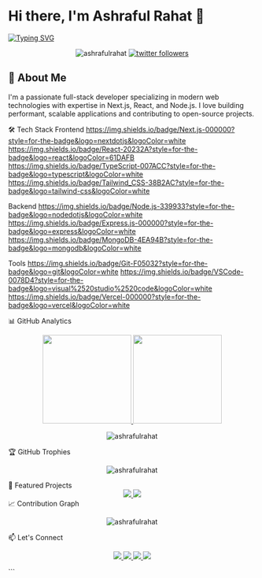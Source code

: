 # Hi there, I'm Ashraful Rahat 👋

[![Typing SVG](https://readme-typing-svg.demolab.com?font=Fira+Code&size=26&duration=3000&pause=1000&color=38BDF8&width=500&lines=Full+Stack+Developer;Next.js+Specialist;Open+Source+Contributor;Tech+Enthusiast)](https://git.io/typing-svg)

<p align="center">
  <img src="https://komarev.com/ghpvc/?username=ashrafulrahat&label=Profile+Views&color=blueviolet&style=flat" alt="ashrafulrahat" />
  <a href="https://twitter.com/yourhandle"><img src="https://img.shields.io/twitter/follow/yourhandle?logo=twitter&style=flat&color=1DA1F2" alt="twitter followers" /></a>
</p>

## 🚀 About Me

I'm a passionate full-stack developer specializing in modern web technologies with expertise in Next.js, React, and Node.js. I love building performant, scalable applications and contributing to open-source projects.


🛠 Tech Stack
Frontend
https://img.shields.io/badge/Next.js-000000?style=for-the-badge&logo=nextdotjs&logoColor=white
https://img.shields.io/badge/React-20232A?style=for-the-badge&logo=react&logoColor=61DAFB
https://img.shields.io/badge/TypeScript-007ACC?style=for-the-badge&logo=typescript&logoColor=white
https://img.shields.io/badge/Tailwind_CSS-38B2AC?style=for-the-badge&logo=tailwind-css&logoColor=white

Backend
https://img.shields.io/badge/Node.js-339933?style=for-the-badge&logo=nodedotjs&logoColor=white
https://img.shields.io/badge/Express.js-000000?style=for-the-badge&logo=express&logoColor=white
https://img.shields.io/badge/MongoDB-4EA94B?style=for-the-badge&logo=mongodb&logoColor=white

Tools
https://img.shields.io/badge/Git-F05032?style=for-the-badge&logo=git&logoColor=white
https://img.shields.io/badge/VSCode-0078D4?style=for-the-badge&logo=visual%2520studio%2520code&logoColor=white
https://img.shields.io/badge/Vercel-000000?style=for-the-badge&logo=vercel&logoColor=white

📊 GitHub Analytics
<p align="center"> <a href="https://github.com/ashrafulrahat"> <img height="180em" src="https://github-readme-stats.vercel.app/api?username=ashrafulrahat&show_icons=true&theme=radical&include_all_commits=true&count_private=true" /> <img height="180em" src="https://github-readme-stats.vercel.app/api/top-langs/?username=ashrafulrahat&layout=compact&langs_count=8&theme=radical&hide=procfile" /> </a> </p><p align="center"> <img src="https://github-readme-streak-stats.herokuapp.com/?user=ashrafulrahat&theme=radical" alt="ashrafulrahat" /> </p>
🏆 GitHub Trophies
<p align="center"> <img src="https://github-profile-trophy.vercel.app/?username=ashrafulrahat&theme=radical&no-frame=true&row=1&column=7" alt="ashrafulrahat" /> </p>
🌟 Featured Projects
<div align="center"> <a href="https://github.com/ashrafulrahat/project1"> <img src="https://github-readme-stats.vercel.app/api/pin/?username=ashrafulrahat&repo=project1&theme=radical" /> </a> <a href="https://github.com/ashrafulrahat/project2"> <img src="https://github-readme-stats.vercel.app/api/pin/?username=ashrafulrahat&repo=project2&theme=radical" /> </a> </div>
📈 Contribution Graph
<p align="center"> <img src="https://github-readme-activity-graph.vercel.app/graph?username=ashrafulrahat&theme=react-dark&hide_border=true&area=true" alt="ashrafulrahat" /> </p>
📫 Let's Connect
<p align="center"> <a href="https://linkedin.com/in/yourprofile"> <img src="https://img.shields.io/badge/LinkedIn-0077B5?style=for-the-badge&logo=linkedin&logoColor=white" /> </a> <a href="https://twitter.com/yourhandle"> <img src="https://img.shields.io/badge/Twitter-1DA1F2?style=for-the-badge&logo=twitter&logoColor=white" /> </a> <a href="https://dev.to/yourhandle"> <img src="https://img.shields.io/badge/dev.to-0A0A0A?style=for-the-badge&logo=devdotto&logoColor=white" /> </a> <a href="mailto:your.email@example.com"> <img src="https://img.shields.io/badge/Gmail-D14836?style=for-the-badge&logo=gmail&logoColor=white" /> </a> </p> ```
